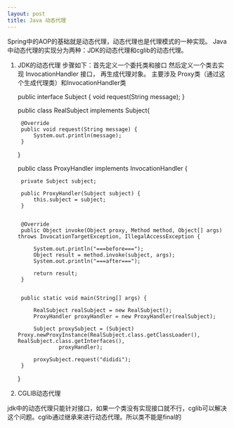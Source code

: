 ```yaml
---
layout: post
title: Java 动态代理
---
```


Spring中的AOP的基础就是动态代理，动态代理也是代理模式的一种实现。
Java中动态代理的实现分为两种：JDK的动态代理和cglib的动态代理。

1. JDK的动态代理
步骤如下：首先定义一个委托类和接口  然后定义一个类去实现 InvocationHandler 接口， 再生成代理对象。
主要涉及 Proxy类（通过这个生成代理类）和InvocationHandler类

	public interface Subject {
		void request(String message);
	}
	


	public class RealSubject implements Subject{


		@Override
		public void request(String message) {
			System.out.println(message);
		}
	}
	
	
	
	public class ProxyHandler implements InvocationHandler {

		private Subject subject;

		public ProxyHandler(Subject subject) {
			this.subject = subject;
		}


		@Override
		public Object invoke(Object proxy, Method method, Object[] args) throws InvocationTargetException, IllegalAccessException {

			System.out.println("===before===");
			Object result = method.invoke(subject, args);
			System.out.println("===after===");

			return result;
		}


		public static void main(String[] args) {

			RealSubject realSubject = new RealSubject();
			ProxyHandler proxyHandler = new ProxyHandler(realSubject);

			Subject proxySubject = (Subject) Proxy.newProxyInstance(RealSubject.class.getClassLoader(), RealSubject.class.getInterfaces(),
					proxyHandler);

			proxySubject.request("dididi");
		}
	}
	
	

2. CGLIB动态代理

jdk中的动态代理只能针对接口，如果一个类没有实现接口就不行，cglib可以解决这个问题。cglib通过继承来进行动态代理。所以类不能是final的